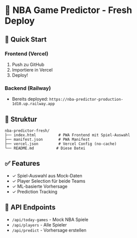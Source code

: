 # 🏀 NBA Game Predictor - Fresh Deploy

## 🚀 Quick Start

### Frontend (Vercel)
1. Push zu GitHub
2. Importiere in Vercel
3. Deploy!

### Backend (Railway)
- Bereits deployed: `https://nba-predictor-production-1d10.up.railway.app`

## 📁 Struktur
```
nba-predictor-fresh/
├── index.html          # PWA Frontend mit Spiel-Auswahl
├── manifest.json       # PWA Manifest
├── vercel.json         # Vercel Config (no-cache)
└── README.md          # Diese Datei
```

## ✅ Features
- ✓ Spiel-Auswahl aus Mock-Daten
- ✓ Player Selection für beide Teams
- ✓ ML-basierte Vorhersage
- ✓ Prediction Tracking

## 🔧 API Endpoints
- `/api/today-games` - Mock NBA Spiele
- `/api/players` - Alle Spieler
- `/api/predict` - Vorhersage erstellen
